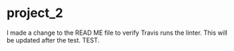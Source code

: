 # project_2

I made a change to the READ ME file to verify Travis runs the linter. This will be updated after the test. TEST.